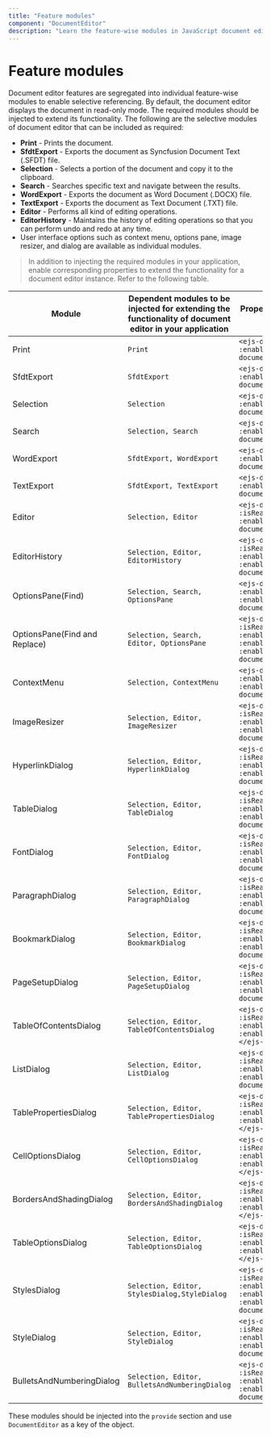 ```yaml
---
title: "Feature modules"
component: "DocumentEditor"
description: "Learn the feature-wise modules in JavaScript document editor and how to integrate it in your application."
---
```


# Feature modules

Document editor features are segregated into individual feature-wise modules to enable selective referencing. By default, the document editor displays the document in read-only mode. The required modules should be injected to extend its functionality. The following are the selective modules of document editor that can be included as required:
* **Print** - Prints the document.
* **SfdtExport** - Exports the document as Syncfusion Document Text (.SFDT) file.
* **Selection** - Selects a portion of the document and copy it to the clipboard.
* **Search** - Searches specific text and navigate between the results.
* **WordExport** - Exports the document as Word Document (.DOCX) file.
* **TextExport** - Exports the document as Text Document (.TXT) file.
* **Editor** - Performs all kind of editing operations.
* **EditorHistory** - Maintains the history of editing operations so that you can perform undo and redo at any time.
* User interface options such as context menu, options pane, image resizer, and dialog are available as individual modules.

>In addition to injecting the required modules in your application, enable corresponding properties to extend the functionality for a document editor instance.
Refer to the following table.

| Module | Dependent modules to be injected for extending the functionality of document editor in your application | Property to enable the functionality for a document editor instance |
|---|---|---|
|Print|`Print`|`<ejs-documenteditor :enablePrint='true'></ejs-documenteditor>`|
|SfdtExport|`SfdtExport`|`<ejs-documenteditor :enableSfdtExport='true'></ejs-documenteditor>`|
|Selection|`Selection`|`<ejs-documenteditor :enableSelection='true'></ejs-documenteditor>`|
|Search|`Selection, Search`|`<ejs-documenteditor :enableSearch='true'></ejs-documenteditor>`|
|WordExport|`SfdtExport, WordExport`|`<ejs-documenteditor :enableWordExport='true'></ejs-documenteditor>`|
|TextExport|`SfdtExport, TextExport`|`<ejs-documenteditor :enableTextExport='true'></ejs-documenteditor>`|
|Editor|`Selection, Editor`|`<ejs-documenteditor :isReadOnly='false' :enableEditor='true'></ejs-documenteditor>`|
|EditorHistory|`Selection, Editor, EditorHistory`|`<ejs-documenteditor :isReadOnly='false' :enableEditor='true' :enableEditorHistory='true'></ejs-documenteditor>`|
|OptionsPane(Find)|`Selection, Search, OptionsPane`|`<ejs-documenteditor :enableSearch='true' :enableOptionsPane='true'></ejs-documenteditor>`|
|OptionsPane(Find and Replace)|`Selection, Search, Editor, OptionsPane`|`<ejs-documenteditor :isReadOnly='false' :enableEditor='true' :enableSearch='true' :enableOptionsPane='true'></ejs-documenteditor>`|
|ContextMenu|`Selection, ContextMenu`|`<ejs-documenteditor :enableSelection='true' :enableContextMenu='true'></ejs-documenteditor>`|
|ImageResizer|`Selection, Editor, ImageResizer`|`<ejs-documenteditor :isReadOnly='false' :enableEditor='true' :enableImageResizer='true'></ejs-documenteditor>`|
|HyperlinkDialog|`Selection, Editor, HyperlinkDialog`|`<ejs-documenteditor :isReadOnly='false' :enableEditor='true' :enableHyperlinkDialog='true'></ejs-documenteditor>`|
|TableDialog|`Selection, Editor, TableDialog`|`<ejs-documenteditor :isReadOnly='false' :enableEditor='true' :enableTableDialog='true'></ejs-documenteditor>`|
|FontDialog|`Selection, Editor, FontDialog`|`<ejs-documenteditor :isReadOnly='false' :enableEditor='true' :enableFontDialog='true'></ejs-documenteditor>`|
|ParagraphDialog|`Selection, Editor, ParagraphDialog`|`<ejs-documenteditor :isReadOnly='false' :enableEditor='true' :enableParagraphDialog='true'></ejs-documenteditor>`|
|BookmarkDialog|`Selection, Editor, BookmarkDialog`|`<ejs-documenteditor :isReadOnly='false' :enableEditor='true' :enableBookmarkDialog='true'></ejs-documenteditor>`|
|PageSetupDialog|`Selection, Editor, PageSetupDialog`|`<ejs-documenteditor :isReadOnly='false' :enableEditor='true' :enablePageSetupDialog='true'></ejs-documenteditor>`|
|TableOfContentsDialog|`Selection, Editor, TableOfContentsDialog`|`<ejs-documenteditor :isReadOnly='false' :enableEditor='true' :enableTableOfContentsDialog='true'></ejs-documenteditor>`|
|ListDialog|`Selection, Editor, ListDialog`|`<ejs-documenteditor :isReadOnly='false' :enableEditor='true' :enableListDialog='true'></ejs-documenteditor>`|
|TablePropertiesDialog|`Selection, Editor, TablePropertiesDialog`|`<ejs-documenteditor :isReadOnly='false' :enableEditor='true' :enableTablePropertiesDialog='true'></ejs-documenteditor>`|
|CellOptionsDialog|`Selection, Editor, CellOptionsDialog`|`<ejs-documenteditor :isReadOnly='false' :enableEditor='true' :enableTablePropertiesDialog='true'></ejs-documenteditor>`|
|BordersAndShadingDialog|`Selection, Editor, BordersAndShadingDialog`|`<ejs-documenteditor :isReadOnly='false' :enableEditor='true' :enableBordersAndShadingDialog='true'></ejs-documenteditor>`|
|TableOptionsDialog|`Selection, Editor, TableOptionsDialog`|`<ejs-documenteditor :isReadOnly='false' :enableEditor='true' :enableTableOptionsDialog='true'></ejs-documenteditor>`|
|StylesDialog|`Selection, Editor, StylesDialog,StyleDialog`|`<ejs-documenteditor :isReadOnly='false' :enableEditor='true' :enableStyleDialog='true' :enableStylesDialog='true'></ejs-documenteditor>`|
|StyleDialog|`Selection, Editor, StyleDialog`|`<ejs-documenteditor :isReadOnly='false' :enableEditor='true' :enableStyleDialog='true'></ejs-documenteditor>`|
|BulletsAndNumberingDialog|`Selection, Editor, BulletsAndNumberingDialog`|`<ejs-documenteditor :isReadOnly='false' :enableEditor='true' :enableStyleDialog='true'></ejs-documenteditor>`|

These modules should be injected into the `provide` section and use `DocumentEditor` as a key of the object.